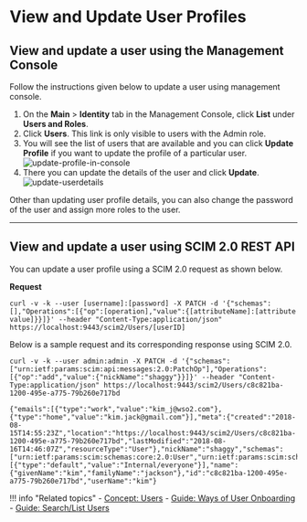 # View and Update User Profiles

## View and update a user using the Management Console

Follow the instructions given below to update a user using management console.

1.  On the **Main** > **Identity** tab in the Management Console, click **List** under
    **Users and Roles**.
2.  Click **Users**. This link is only visible to users with the Admin
    role.
3.  You will see the list of users that are available and you can click
    **Update Profile** if you want to update the profile of a particular
    user.  
    ![update-profile-in-console](../../../assets/img/guides/update-profile-in-console.png) 
4.  There you can update the details of the user and click **Update**.  
    ![update-userdetails](../../../assets/img/guides/update-userdetails.png) 

Other than updating user profile details, you can also change the
password of the user and assign more roles to the user.

---

## View and update a user using SCIM 2.0 REST API

You can update a user profile using a SCIM 2.0 request as shown below. 

**Request**

```curl
curl -v -k --user [username]:[password] -X PATCH -d '{"schemas":[],"Operations":[{"op":[operation],"value":{[attributeName]:[attribute value]}}]}' --header "Content-Type:application/json" https://localhost:9443/scim2/Users/[userID]
```

Below is a sample request and its corresponding response using SCIM 2.0. 

```tab="Sample Request"
curl -v -k --user admin:admin -X PATCH -d '{"schemas":["urn:ietf:params:scim:api:messages:2.0:PatchOp"],"Operations":[{"op":"add","value":{"nickName":"shaggy"}}]}' --header "Content-Type:application/json" https://localhost:9443/scim2/Users/c8c821ba-1200-495e-a775-79b260e717bd
```

```tab="Sample Response"
{"emails":[{"type":"work","value":"kim_j@wso2.com"},{"type":"home","value":"kim.jack@gmail.com"}],"meta":{"created":"2018-08-15T14:55:23Z","location":"https://localhost:9443/scim2/Users/c8c821ba-1200-495e-a775-79b260e717bd","lastModified":"2018-08-16T14:46:07Z","resourceType":"User"},"nickName":"shaggy","schemas":["urn:ietf:params:scim:schemas:core:2.0:User","urn:ietf:params:scim:schemas:extension:enterprise:2.0:User"],"roles":[{"type":"default","value":"Internal/everyone"}],"name":{"givenName":"kim","familyName":"jackson"},"id":"c8c821ba-1200-495e-a775-79b260e717bd","userName":"kim"}
```

!!! info "Related topics"
    - [Concept: Users](../../../references/concepts/user-management/users)
    - [Guide: Ways of User Onboarding](../../identity-lifecycles/onboard-overview)
    - [Guide: Search/List Users](../../identity-lifecycles/search-users)

